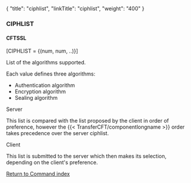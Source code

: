 {
    "title": "ciphlist",
    "linkTitle": "ciphlist",
    "weight": "400"
}<span id="ciphlist"></span>

### CIPHLIST

#### CFTSSL

\[CIPHLIST = {(num, num, ..)}\]

List of the algorithms supported.

Each value defines three algorithms:

- Authentication algorithm
- Encryption algorithm
- Sealing algorithm

Server

This list is compared with the list proposed by the client in order of preference, however the {{< TransferCFT/componentlongname  >}} order takes precedence over the server ciphlist.

Client

This list is submitted to the server which then makes its selection, depending on the client's preference.

[Return to Command index](../../)

 
